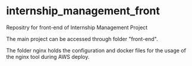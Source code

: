 # internship_management_front
Repositry for front-end of Internship Management Project

The main project can be accessed through folder "front-end".

The folder nginx holds the configuration and docker files for the usage of the nginx tool during AWS deploy.
